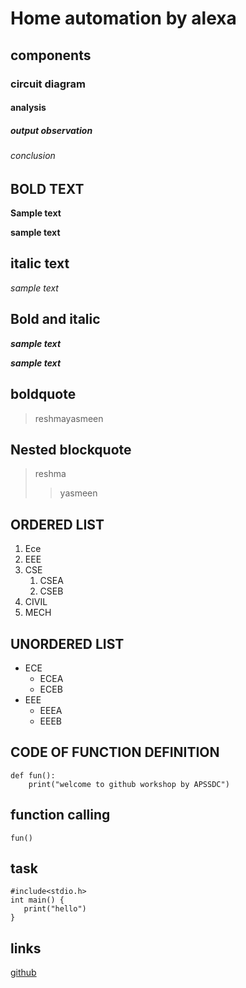 # Home automation by alexa
## components
### circuit diagram
#### analysis
##### output observation
###### conclusion
## BOLD TEXT
**Sample text**

__sample text__

## italic text 
_sample text_

## Bold and italic
**_sample text_**

__*sample text*__

## boldquote
> reshmayasmeen
## Nested blockquote
> reshma
>> yasmeen
## ORDERED LIST
1. Ece
2. EEE
3. CSE
   1. CSEA
   2. CSEB
4. CIVIL
5. MECH
## UNORDERED LIST
- ECE
    * ECEA
    * ECEB
 - EEE
    + EEEA
    + EEEB
## CODE OF FUNCTION DEFINITION
```
def fun():
    print("welcome to github workshop by APSSDC")
 ```
 ## function calling
 `
 fun()
 `
## task
```
#include<stdio.h>
int main() {
   print("hello")
}
```
## links
[github](https://github.com)
